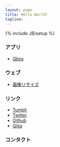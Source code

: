 ```yaml
---
layout: page
title: Hello World!
tagline: 
---
```

{% include JB/setup %}

### アプリ
* [Qbox](./apps/qbox.html)

### ウェブ
* [画像リサイズ](http://srea.jp/)

### リンク 
* [Tumblr](http://php6.tumblr.com/)
* [Twitter](http://twitter.com/6q3/)
* [Github](http://github.com/srea/)
* [Qiita](http://qiita.com/srea/)

### コンタクト

<!--
<ul class="posts">
  {% for post in site.posts %}
    <li><span>{{ post.date | date_to_string }}</span> &raquo; <a href="{{ BASE_PATH }}{{ post.url }}">{{ post.title }}</a></li>
  {% endfor %}
</ul>
-->
